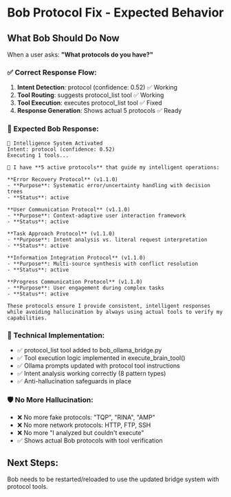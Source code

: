# Bob Protocol Fix - Expected Behavior

## What Bob Should Do Now

When a user asks: **"What protocols do you have?"**

### ✅ Correct Response Flow:
1. **Intent Detection**: protocol (confidence: 0.52) ✅ Working
2. **Tool Routing**: suggests protocol_list tool ✅ Working  
3. **Tool Execution**: executes protocol_list tool ✅ Fixed
4. **Response Generation**: Shows actual 5 protocols ✅ Ready

### 🤖 Expected Bob Response:
```
🧠 Intelligence System Activated
Intent: protocol (confidence: 0.52)
Executing 1 tools...

🤖 I have **5 active protocols** that guide my intelligent operations:

**Error Recovery Protocol** (v1.1.0)
- **Purpose**: Systematic error/uncertainty handling with decision trees
- **Status**: active

**User Communication Protocol** (v1.1.0)  
- **Purpose**: Context-adaptive user interaction framework
- **Status**: active

**Task Approach Protocol** (v1.1.0)
- **Purpose**: Intent analysis vs. literal request interpretation
- **Status**: active

**Information Integration Protocol** (v1.1.0)
- **Purpose**: Multi-source synthesis with conflict resolution
- **Status**: active

**Progress Communication Protocol** (v1.1.0)
- **Purpose**: User engagement during complex tasks
- **Status**: active

These protocols ensure I provide consistent, intelligent responses while avoiding hallucination by always using actual tools to verify my capabilities.
```

### 🔧 Technical Implementation:
- ✅ protocol_list tool added to bob_ollama_bridge.py
- ✅ Tool execution logic implemented in execute_brain_tool()
- ✅ Ollama prompts updated with protocol tool instructions
- ✅ Intent analysis working correctly (8 pattern types)
- ✅ Anti-hallucination safeguards in place

### 🛡️ No More Hallucination:
- ❌ No more fake protocols: "TQP", "RINA", "AMP"
- ❌ No more network protocols: HTTP, FTP, SSH
- ❌ No more "I analyzed but couldn't execute"
- ✅ Shows actual Bob protocols with tool verification

## Next Steps:
Bob needs to be restarted/reloaded to use the updated bridge system with protocol tools.
